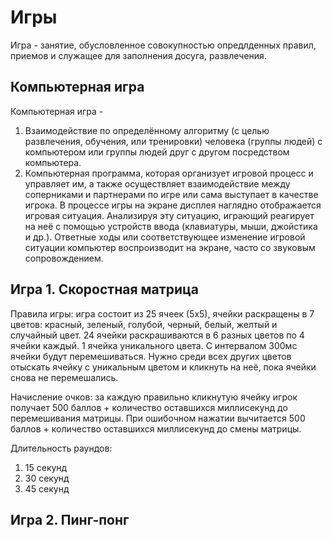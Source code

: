 Игры
=======

Игра - занятие, обусловленное совокупностью опредлденных правил, приемов и служащее для заполнения досуга, развлечения.

## Компьютерная игра

Компьютерная игра - 
1. Взаимодействие по определённому алгоритму (с целью развлечения, обучения, или тренировки) человека (группы людей) с компьютером или группы людей друг с другом посредством компьютера.
2. Компьютерная программа, которая организует игровой процесс и управляет им, а также осуществляет взаимодействие между соперниками и партнерами по игре или сама выступает в качестве игрока. В процессе игры на экране дисплея наглядно отображается игровая ситуация. Анализируя эту ситуацию, играющий реагирует на неё с помощью устройств ввода (клавиатуры, мыши, джойстика и др.). Ответные ходы или соответствующее изменение  игровой ситуации компьютер воспроизводит на экране, часто со звуковым сопровождением.

## Игра 1. Скоростная матрица

Правила игры: игра состоит из 25 ячеек (5х5), ячейки раскращены в 7 цветов: красный, зеленый, голубой, черный, белый, желтый и случайный цвет. 24 ячейки раскрашиваются в 6 разных цветов по 4 ячейки каждый. 1 ячейка уникального цвета. С интервалом 300мс ячейки будут перемешиваться. Нужно среди всех других цветов отыскать ячейку с уникальным цветом и кликнуть на неё, пока ячейки снова не перемешались.

Начисление очков: за каждую правильно кликнутую ячейку игрок получает 500 баллов + количество оставшихся миллисекунд до перемешивания матрицы. При ошибочном нажатии вычитается 500 баллов + количество оставшихся миллисекунд до смены матрицы.

Длительность раундов: 
1. 15 секунд
2. 30 секунд
3. 45 секунд

## Игра 2. Пинг-понг